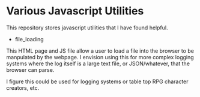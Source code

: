 Various Javascript Utilities
============================

This repository stores javascript utilities that I have found helpful.

* file_loading

This HTML page and JS file allow a user to load a file into the browser to be
manpulated by the webpage. I envision using this for more complex logging
systems where the log itself is a large text file, or JSON/whatever, that the
browser can parse.

I figure this could be used for logging systems or table top RPG character
creators, etc.
